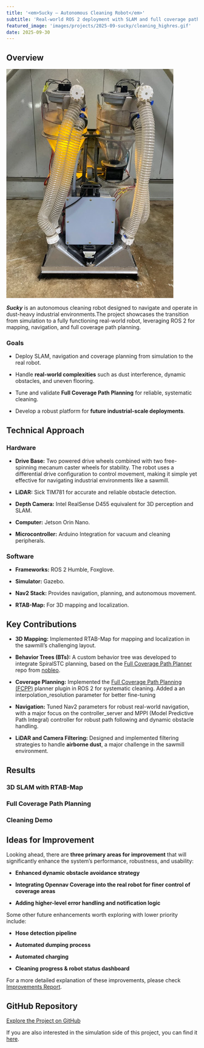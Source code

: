 ```yaml
---
title: '<em>Sucky — Autonomous Cleaning Robot</em>'
subtitle: 'Real-world ROS 2 deployment with SLAM and full coverage path planning in dust-heavy industrial environments.'
featured_image: 'images/projects/2025-09-sucky/cleaning_highres.gif'
date: 2025-09-30
---
```


## Overview

![sucky](/images/projects/2025-09-sucky/sucky_real.png)

***Sucky*** is an autonomous cleaning robot designed to navigate and operate in dust-heavy industrial environments.The project showcases the transition from simulation to a fully functioning real-world robot, leveraging ROS 2 for mapping, navigation, and full coverage path planning.


### Goals

- Deploy SLAM, navigation and coverage planning from simulation to the real robot.

- Handle **real-world complexities** such as dust interference, dynamic obstacles, and uneven flooring.

- Tune and validate **Full Coverage Path Planning** for reliable, systematic cleaning.

- Develop a robust platform for **future industrial-scale deployments**.


## Technical Approach

### Hardware

- **Drive Base:** Two powered drive wheels combined with two free-spinning mecanum caster wheels for stability. The robot uses a differential drive configuration to control movement, making it simple yet effective for navigating industrial environments like a sawmill.

- **LiDAR:** Sick TIM781 for accurate and reliable obstacle detection.

- **Depth Camera:** Intel RealSense D455 equivalent for 3D perception and SLAM.

- **Computer:** Jetson Orin Nano.

- **Microcontroller:** Arduino Integration for vacuum and cleaning peripherals.

### Software

- **Frameworks:** ROS 2 Humble, Foxglove.

- **Simulator:** Gazebo.

- **Nav2 Stack:** Provides navigation, planning, and autonomous movement.

- **RTAB-Map:** For 3D mapping and localization.

## Key Contributions

- **3D Mapping:** Implemented RTAB-Map for mapping and localization in the sawmill’s challenging layout.

- **Behavior Trees (BTs):** A custom behavior tree was developed to integrate SpiralSTC planning, based on the [Full Coverage Path Planner](https://github.com/nobleo/full_coverage_path_planner) repo from [nobleo](https://github.com/nobleo/full_coverage_path_planner).

- **Coverage Planning:** Implemented the [Full Coverage Path Planning (FCPP)](https://github.com/nobleo/full_coverage_path_planner) planner plugin in ROS 2 for systematic cleaning. Added a an interpolation_resolution parameter for better fine-tuning

- **Navigation:** Tuned Nav2 parameters for robust real-world navigation, with a major focus on the controller_server and MPPI (Model Predictive Path Integral) controller for robust path following and dynamic obstacle handling.

- **LiDAR and Camera Filtering:** Designed and implemented filtering strategies to handle **airborne dust**, a major challenge in the sawmill environment.


## Results

### 3D SLAM with RTAB-Map

### Full Coverage Path Planning

### Cleaning Demo


## Ideas for Improvement

Looking ahead, there are **three primary areas for improvement** that will significantly enhance the system’s performance, robustness, and usability:

- **Enhanced dynamic obstacle avoidance strategy**

- **Integrating Opennav Coverage into the real robot for finer control of coverage areas**

- **Adding higher-level error handling and notification logic**

Some other future enhancements worth exploring with lower priority include:

- **Hose detection pipeline**

- **Automated dumping process**

- **Automated charging**

- **Cleaning progress & robot status dashboard**

For a more detailed explanation of these improvements, please check [Improvements Report](https://github.com/jkoubs/sucky_real_ws/blob/main/Improvements.md).

## GitHub Repository

[Explore the Project on GitHub](https://github.com/jkoubs/sucky_real_ws)

If you are also interested in the simulation side of this project, you can find it [here](https://github.com/jkoubs/sucky_ws).





